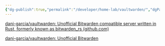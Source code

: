 ```yaml
---
{"dg-publish":true,"permalink":"/developer/home-lab/vaultwarden/","dgPassFrontmatter":true}
---
```



[dani-garcia/vaultwarden: Unofficial Bitwarden compatible server written in Rust, formerly known as bitwarden_rs (github.com)](https://github.com/dani-garcia/vaultwarden)

[dani-garcia/vaultwarden: Unofficial Bitwarden](https://github.com/dani-garcia/vaultwarden)
